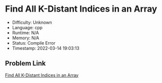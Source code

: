 # Find All K-Distant Indices in an Array

- Difficulty: Unknown
- Language: cpp
- Runtime: N/A
- Memory: N/A
- Status: Compile Error
- Timestamp: 2022-03-14 19:03:13

## Problem Link
[Find All K-Distant Indices in an Array](https://leetcode.com/problems/find-all-k-distant-indices-in-an-array)

